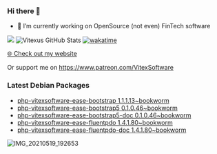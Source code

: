 ### Hi there 👋

- 🔭 I’m currently working on OpenSource  (not even) FinTech software

![](https://komarev.com/ghpvc/?username=Vitexus)
![Vitexus GitHub Stats](https://github-readme-stats.vercel.app/api?username=Vitexus&show_icons=true)
[![wakatime](https://wakatime.com/badge/user/5abba9ca-813e-43ac-9b5f-b1cfdf3dc1c7.svg)](https://wakatime.com/@5abba9ca-813e-43ac-9b5f-b1cfdf3dc1c7)

<p><a href="https://vitexsoftware.cz">🌐 Check out my website</a></p>

Or support me on https://www.patreon.com/VitexSoftware

### Latest Debian Packages
<!-- DEBIAN-PACKAGES-LIST:START -->
- [php-vitexsoftware-ease-bootstrap 1.1.1.13~bookworm](https://repo.vitexsoftware.com/package.php?package=php-vitexsoftware-ease-bootstrap)
- [php-vitexsoftware-ease-bootstrap5 0.1.0.46~bookworm](https://repo.vitexsoftware.com/package.php?package=php-vitexsoftware-ease-bootstrap5)
- [php-vitexsoftware-ease-bootstrap5-doc 0.1.0.46~bookworm](https://repo.vitexsoftware.com/package.php?package=php-vitexsoftware-ease-bootstrap5-doc)
- [php-vitexsoftware-ease-fluentpdo 1.4.1.80~bookworm](https://repo.vitexsoftware.com/package.php?package=php-vitexsoftware-ease-fluentpdo)
- [php-vitexsoftware-ease-fluentpdo-doc 1.4.1.80~bookworm](https://repo.vitexsoftware.com/package.php?package=php-vitexsoftware-ease-fluentpdo-doc)
<!-- DEBIAN-PACKAGES-LIST:END -->

![IMG_20210519_192653](https://user-images.githubusercontent.com/2621130/120022731-1bd48900-bfed-11eb-90f9-4f88f560b8b7.jpg)

<!--
**Vitexus/Vitexus** is a ✨ _special_ ✨ repository because its `README.md` (this file) appears on your GitHub profile.

Here are some ideas to get you started:

- 🌱 I’m currently learning ...
- 👯 I’m looking to collaborate on ...
- 🤔 I’m looking for help with ...
- 💬 Ask me about ...
- 📫 How to reach me: ...
- 😄 Pronouns: ...
- ⚡ Fun fact: ...
-->


